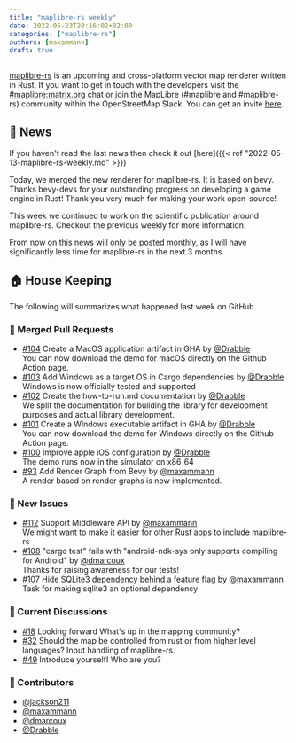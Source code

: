 ```yaml
---
title: "maplibre-rs weekly"
date: 2022-05-23T20:16:02+02:00
categories: ["maplibre-rs"]
authors: [maxammann]
draft: true
---
```


[maplibre-rs](https://github.com/maplibre/maplibre-rs) is an upcoming and cross-platform vector map renderer written in Rust. If you want to get in touch with the developers visit the [#maplibre:matrix.org](https://matrix.to/#/#mapr:matrix.org) chat or join the MapLibre (#maplibre and #maplibre-rs) community within the OpenStreetMap Slack. You can get an invite [here](https://osmus-slack.herokuapp.com/).

## 📰 News

If you haven't read the last news then check it out [here]({{< ref "2022-05-13-maplibre-rs-weekly.md" >}})

Today, we merged the new renderer for maplibre-rs. It is based on bevy. Thanks bevy-devs for your outstanding progress on developing a game engine in Rust! Thank you very much for making your work open-source!

This week we continued to work on the scientific publication around maplibre-rs. Checkout the previous weekly for more information.

From now on this news will only be posted monthly, as I will have significantly less time for maplibre-rs in the next 3 months.

## 🏠 House Keeping

The following will summarizes what happened last week on GitHub.

### 🎁 Merged Pull Requests

- [#104](https://github.com/maplibre/maplibre-rs/pull/104) Create a MacOS application artifact in GHA by [@Drabble](https://github.com/Drabble)<br>
  You can now download the demo for macOS directly on the Github Action page.
- [#103](https://github.com/maplibre/maplibre-rs/pull/103) Add Windows as a target OS in Cargo dependencies by [@Drabble](https://github.com/Drabble)<br>
  Windows is now officially tested and supported
- [#102](https://github.com/maplibre/maplibre-rs/pull/102) Create the how-to-run.md documentation by [@Drabble](https://github.com/Drabble)<br>
  We split the documentation for building the library for development purposes and actual library development.
- [#101](https://github.com/maplibre/maplibre-rs/pull/101) Create a Windows executable artifact in GHA by [@Drabble](https://github.com/Drabble)<br>
  You can now download the demo for Windows directly on the Github Action page.
- [#100](https://github.com/maplibre/maplibre-rs/pull/100) Improve apple iOS configuration by [@Drabble](https://github.com/Drabble)<br>
  The demo runs now in the simulator on x86_64
- [#93](https://github.com/maplibre/maplibre-rs/pull/93) Add Render Graph from Bevy by [@maxammann](https://github.com/maxammann)<br>
  A render based on render graphs is now implemented.

### 🎁 New Issues

- [#112](https://github.com/maplibre/maplibre-rs/issues/112) Support Middleware API by [@maxammann](https://github.com/maxammann)<br>
  We might want to make it easier for other Rust apps to include maplibre-rs
- [#108](https://github.com/maplibre/maplibre-rs/issues/108) &#34;cargo test&#34; fails with &#34;android-ndk-sys only supports compiling for Android&#34; by [@dmarcoux](https://github.com/dmarcoux)<br>
  Thanks for raising awareness for our tests!
- [#107](https://github.com/maplibre/maplibre-rs/issues/107) Hide SQLite3 dependency behind a feature flag by [@maxammann](https://github.com/maxammann)<br>
  Task for making sqlite3 an optional dependency

### 🧵 Current Discussions

- [#18](https://github.com/maplibre/maplibre-rs/discussions/18) Looking forward
  What's up in the mapping community?
- [#32](https://github.com/maplibre/maplibre-rs/discussions/32) Should the map be controlled from rust or from higher level languages?
  Input handling of maplibre-rs.
- [#49](https://github.com/maplibre/maplibre-rs/discussions/49) Introduce yourself!
  Who are you?

### 👋 Contributors

- [@jackson211](https://github.com/jackson211)
- [@maxammann](https://github.com/maxammann)
- [@dmarcoux](https://github.com/dmarcoux)
- [@Drabble](https://github.com/Drabble)
